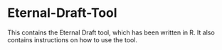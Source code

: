 # Eternal-Draft-Tool
This contains the Eternal Draft tool, which has been written in R. It also contains instructions on how to use the tool. 
